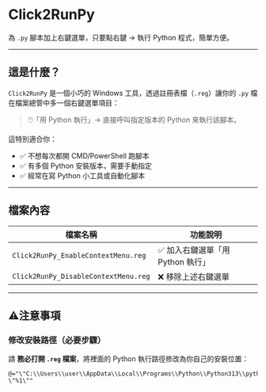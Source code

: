 # Click2RunPy

為 `.py` 腳本加上右鍵選單，只要點右鍵 → 執行 Python 程式，簡單方便。

---

## 這是什麼？

`Click2RunPy` 是一個小巧的 Windows 工具，透過註冊表檔（`.reg`）讓你的 `.py` 檔在檔案總管中多一個右鍵選單項目：

> 🖱️「用 Python 執行」→ 直接呼叫指定版本的 Python 來執行該腳本。

這特別適合你：
- ✅ 不想每次都開 CMD/PowerShell 跑腳本
- ✅ 有多個 Python 安裝版本，需要手動指定
- ✅ 經常在寫 Python 小工具或自動化腳本

---

## 檔案內容

| 檔案名稱 | 功能說明 |
|----------|----------|
| `Click2RunPy_EnableContextMenu.reg` | ✅ 加入右鍵選單「用 Python 執行」 |
| `Click2RunPy_DisableContextMenu.reg` | ❌ 移除上述右鍵選單 |

---

## ⚠️注意事項

### 修改安裝路徑（必要步驟）

請 **務必打開 `.reg` 檔案**，將裡面的 Python 執行路徑修改為你自己的安裝位置：

```reg
@="\"C:\\Users\\user\\AppData\\Local\\Programs\\Python\\Python313\\python.exe\" \"%1\""
